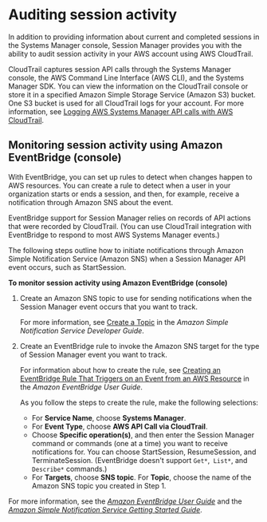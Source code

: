 # Auditing session activity<a name="session-manager-auditing"></a>

In addition to providing information about current and completed sessions in the Systems Manager console, Session Manager provides you with the ability to audit session activity in your AWS account using AWS CloudTrail\.

CloudTrail captures session API calls through the Systems Manager console, the AWS Command Line Interface \(AWS CLI\), and the Systems Manager SDK\. You can view the information on the CloudTrail console or store it in a specified Amazon Simple Storage Service \(Amazon S3\) bucket\. One S3 bucket is used for all CloudTrail logs for your account\. For more information, see [Logging AWS Systems Manager API calls with AWS CloudTrail](monitoring-cloudtrail-logs.md)\.

## Monitoring session activity using Amazon EventBridge \(console\)<a name="session-manager-auditing-eventbridge-events"></a>

With EventBridge, you can set up rules to detect when changes happen to AWS resources\. You can create a rule to detect when a user in your organization starts or ends a session, and then, for example, receive a notification through Amazon SNS about the event\. 

EventBridge support for Session Manager relies on records of API actions that were recorded by CloudTrail\. \(You can use CloudTrail integration with EventBridge to respond to most AWS Systems Manager events\.\)

The following steps outline how to initiate notifications through Amazon Simple Notification Service \(Amazon SNS\) when a Session Manager API event occurs, such as StartSession\.

**To monitor session activity using Amazon EventBridge \(console\)**

1. Create an Amazon SNS topic to use for sending notifications when the Session Manager event occurs that you want to track\.

   For more information, see [Create a Topic](https://docs.aws.amazon.com/sns/latest/dg/CreateTopic.html) in the *Amazon Simple Notification Service Developer Guide*\.

1. Create an EventBridge rule to invoke the Amazon SNS target for the type of Session Manager event you want to track\.

   For information about how to create the rule, see [Creating an EventBridge Rule That Triggers on an Event from an AWS Resource](https://docs.aws.amazon.com/eventbridge/latest/userguide/create-eventbridge-rule.html) in the *Amazon EventBridge User Guide*\.

   As you follow the steps to create the rule, make the following selections:
   + For **Service Name**, choose **Systems Manager**\.
   + For **Event Type**, choose **AWS API Call via CloudTrail**\.
   + Choose **Specific operation\(s\)**, and then enter the Session Manager command or commands \(one at a time\) you want to receive notifications for\. You can choose StartSession, ResumeSession, and TerminateSession\. \(EventBridge doesn't support `Get*`,` List*`, and `Describe*` commands\.\)
   + For **Targets**, choose **SNS topic**\. For **Topic**, choose the name of the Amazon SNS topic you created in Step 1\.

For more information, see the *[Amazon EventBridge User Guide](https://docs.aws.amazon.com/eventbridge/latest/userguide/)* and the *[Amazon Simple Notification Service Getting Started Guide](https://docs.aws.amazon.com/sns/latest/gsg/)*\.